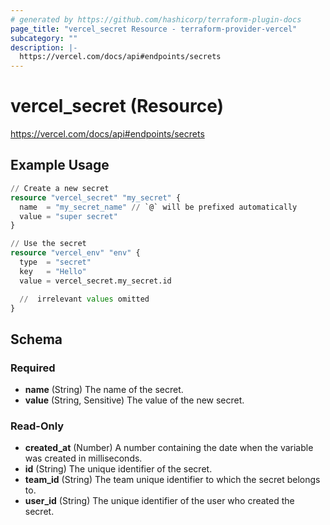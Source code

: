 ```yaml
---
# generated by https://github.com/hashicorp/terraform-plugin-docs
page_title: "vercel_secret Resource - terraform-provider-vercel"
subcategory: ""
description: |-
  https://vercel.com/docs/api#endpoints/secrets
---
```


# vercel_secret (Resource)

https://vercel.com/docs/api#endpoints/secrets

## Example Usage

```terraform
// Create a new secret
resource "vercel_secret" "my_secret" {
  name  = "my_secret_name" // `@` will be prefixed automatically
  value = "super secret"
}

// Use the secret
resource "vercel_env" "env" {
  type  = "secret"
  key   = "Hello"
  value = vercel_secret.my_secret.id

  //  irrelevant values omitted
}
```

<!-- schema generated by tfplugindocs -->
## Schema

### Required

- **name** (String) The name of the secret.
- **value** (String, Sensitive) The value of the new secret.

### Read-Only

- **created_at** (Number) A number containing the date when the variable was created in milliseconds.
- **id** (String) The unique identifier of the secret.
- **team_id** (String) The team unique identifier to which the secret belongs to.
- **user_id** (String) The unique identifier of the user who created the secret.



